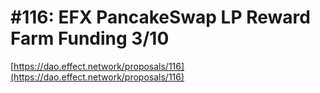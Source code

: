 # #116: EFX PancakeSwap LP Reward Farm Funding 3/10

[https://dao.effect.network/proposals/116](https://dao.effect.network/proposals/116)
